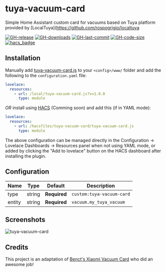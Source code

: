 # tuya-vacuum-card

Simple Home Assistant custom card for vacuums based on Tuya platform provided by [LocalTuya](https://github.com/rospogrigio/localtuya

[![GH-release](https://img.shields.io/github/v/release/rikman122/tuya-vacuum-card.svg?style=flat-square)](https://github.com/rikman122/tuya-vacuum-card/releases)
[![GH-downloads](https://img.shields.io/github/downloads/rikman122/tuya-vacuum-card/total?style=flat-square)](https://github.com/rikman122/tuya-vacuum-card/releases)
[![GH-last-commit](https://img.shields.io/github/last-commit/rikman122/tuya-vacuum-card.svg?style=flat-square)](https://github.com/rikman122/tuya-vacuum-card/commits/master)
[![GH-code-size](https://img.shields.io/github/languages/code-size/rikman122/tuya-vacuum-card.svg?color=red&style=flat-square)](https://github.com/rikman122/tuya-vacuum-card)
[![hacs_badge](https://img.shields.io/badge/HACS-Custom-orange.svg)](https://github.com/custom-components/hacs)

## Installation

Manually add [tuya-vacuum-card.js](https://raw.githubusercontent.com/rikman122/tuya-vacuum-card/master/tuya-vacuum-card.js)
to your `<config>/www/` folder and add the following to the `configuration.yaml` file:
```yaml
lovelace:
  resources:
    - url: /local/tuya-vacuum-card.js?v=1.0.0
      type: module
```

_OR_ install using [HACS](https://hacs.xyz/) (Comming soon) and add this (if in YAML mode):
```yaml
lovelace:
  resources:
    - url: /hacsfiles/tuya-vacuum-card/tuya-vacuum-card.js
      type: module
```

The above configuration can be managed directly in the Configuration -> Lovelace Dashboards -> Resources panel when not using YAML mode,
or added by clicking the "Add to lovelace" button on the HACS dashboard after installing the plugin.

## Configuration

| Name | Type | Default | Description
| ---- | ---- | ------- | -----------
| type | string | **Required** | `custom:tuya-vacuum-card`
| entity | string | **Required** | `vacuum.my_tuya_vacuum`

## Screenshots

![tuya-vacuum-card](https://raw.githubusercontent.com/rikman122/tuya-xiaomi-vacuum-card/master/images/default.png)

## Credits

This project is an adaptation of [Benct's Xiaomi Vacuum Card](https://github.com/benct/lovelace-xiaomi-vacuum-card) who did an awesome job! 

